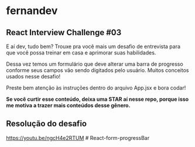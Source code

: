 # fernandev

## React Interview Challenge #03

E aí dev, tudo bem? Trouxe pra você mais um desafio de entrevista para que você possa treinar em casa e aprimorar suas habilidades.

Dessa vez temos um formulário que deve alterar uma barra de progresso conforme seus campos vão sendo digitados pelo usuário. Muitos conceitos usados nesse desafio!

Preste bem atenção às instruções dentro do arquivo App.jsx e bora codar!

**Se você curtir esse conteúdo, deixa uma STAR aí nesse repo, porque isso me motiva a trazer mais conteúdos desse gênero.**

## Resolução do desafio

https://youtu.be/ngcH4e2RTUM
#   R e a c t - f o r m - p r o g r e s s B a r  
 